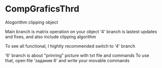 # CompGraficsThrd
Alogorithm clipping object

Main branch is matrix operation on your object
'4' branch is lastest updates and fixes, and also include clipping algorithm

To see all functional, I hightly recommended switch to '4' branch

'6' branch is about "prinring" picture with txt file and commands
To use that, open file 'задание 6' and write your movable commands
 
